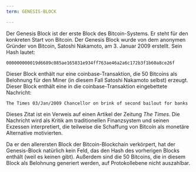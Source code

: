 ```yaml
---
term: GENESIS-BLOCK

---
```

Der Genesis Block ist der erste Block des Bitcoin-Systems. Er steht für den konkreten Start von Bitcoin. Der Genesis Block wurde von dem anonymen Gründer von Bitcoin, Satoshi Nakamoto, am 3. Januar 2009 erstellt. Sein Hash lautet:

```text
000000000019d6689c085ae165831e934ff763ae46a2a6c172b3f1b60a8ce26f
```

Dieser Block enthält nur eine coinbase-Transaktion, die 50 Bitcoins als Belohnung für den Miner (in diesem Fall Satoshi Nakamoto selbst) erzeugt. Dieser Block enthält eine in die coinbase-Transaktion eingebettete Nachricht:

```text
The Times 03/Jan/2009 Chancellor on brink of second bailout for banks
```

Dieses Zitat ist ein Verweis auf einen Artikel der Zeitung *The Times*. Die Nachricht wird als Kritik am traditionellen Finanzsystem und seinen Exzessen interpretiert, die teilweise die Schaffung von Bitcoin als monetäre Alternative motivierten.

Da er den allerersten Block der Bitcoin-Blockchain verkörpert, hat der Genesis-Block natürlich kein Feld, das den Hash des vorherigen Blocks enthält (weil es keinen gibt). Außerdem sind die 50 Bitcoins, die in diesem Block als Belohnung generiert werden, auf Protokollebene nicht auszahlbar.
